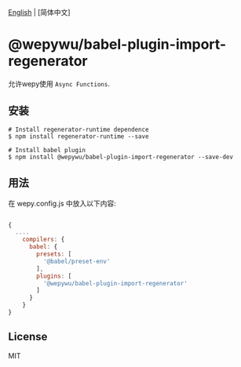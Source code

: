 [English](./README_EN.md) | [简体中文]

# @wepywu/babel-plugin-import-regenerator

允许wepy使用 `Async Functions`.

## 安装

```
# Install regenerator-runtime dependence
$ npm install regenerator-runtime --save

# Install babel plugin 
$ npm install @wepywu/babel-plugin-import-regenerator --save-dev
```

## 用法

在 wepy.config.js 中放入以下内容:


```js

{
  ....
    compilers: {
      babel: {
        presets: [
          '@babel/preset-env'
        ],
        plugins: [
          '@wepywu/babel-plugin-import-regenerator'
        ]
      }
    }
}
```

## License

MIT
